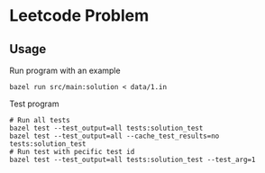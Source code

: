 # Leetcode Problem 

## Usage

Run program with an example

```
bazel run src/main:solution < data/1.in
```

Test program

```
# Run all tests
bazel test --test_output=all tests:solution_test
bazel test --test_output=all --cache_test_results=no tests:solution_test
# Run test with pecific test id
bazel test --test_output=all tests:solution_test --test_arg=1
```